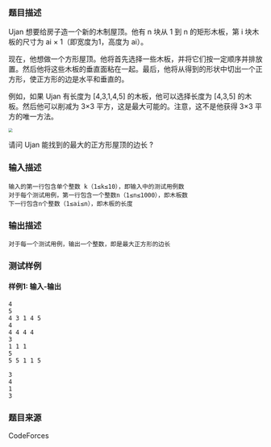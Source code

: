 ### 题目描述

Ujan 想要给房子造一个新的木制屋顶。他有 n 块从 1 到 n 的矩形木板，第 i 块木板的尺寸为 ai × 1（即宽度为1，高度为 ai）。

现在，他想做一个方形屋顶。他将首先选择一些木板，并将它们按一定顺序并排放置。然后他将这些木板的垂直面粘在一起。最后，他将从得到的形状中切出一个正方形，使正方形的边是水平和垂直的。

例如，如果 Ujan 有长度为 [4,3,1,4,5] 的木板，他可以选择长度为 [4,3,5] 的木板。然后他可以削减为 3×3 平方，这是最大可能的。注意，这不是他获得 3×3 平方的唯一方法。

<img src="https://espresso.codeforces.com/89193e1a989a16925d4658bcf6e0132263de286b.png" style="zoom:50%;" />

请问 Ujan 能找到的最大的正方形屋顶的边长 ?

### 输入描述

```
输入的第一行包含单个整数 k（1≤k≤10），即输入中的测试用例数
对于每个测试用例，第一行包含一个整数n（1≤n≤1000），即木板数
下一行包含n个整数（1≤ai≤n），即木板的长度
```

### 输出描述

```
对于每一个测试用例，输出一个整数，即是最大正方形的边长
```

### 测试样例

#### 样例1: 输入-输出

```
4
5
4 3 1 4 5
4
4 4 4 4
3
1 1 1
5
5 5 1 1 5
```

```
3
4
1
3
```

### 题目来源

CodeForces
